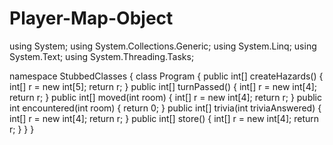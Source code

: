 # Player-Map-Object
using System;
using System.Collections.Generic;
using System.Linq;
using System.Text;
using System.Threading.Tasks;

namespace StubbedClasses
{
    class Program
    {
        public int[] createHazards()
        {
            int[] r = new int[5];
            return r;
        }
        public int[] turnPassed()
        {
            int[] r = new int[4];
            return r;
        }
        public int[] moved(int room)
        {
            int[] r = new int[4];
            return r;
        }
        public int encountered(int room)
        {
            return 0;
        }
        public int[] trivia(int triviaAnswered)
        {
            int[] r = new int[4];
            return r;
        }
        public int[] store()
        {
            int[] r = new int[4];
            return r;
        }
    }
}
